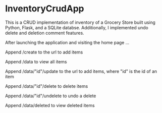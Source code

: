 # InventoryCrudApp

This is a CRUD implementation of inventory of a Grocery Store built using Python, Flask, and a SQLite databse. Additionally, I implemented undo delete and deletion comment features.

After launching the application and visiting the home page ... 

Append /create to the url to add items

Append /data to view all items

Append /data/"id"/update to the url to add items, where "id" is the id of an item

Append /data/"id"/delete to delete items

Append /data/"id"/undelete to undo a delete

Append /data/deleted to view deleted items
